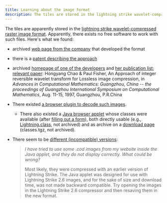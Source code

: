```yaml
---
title: Learning about the image format
description: The tiles are stored in the lightning strike wavelet-compressed raster image format.
---
```



The tiles are apparently stored in the [lightning strike
wavelet-compressed raster image
format](http://justsolve.archiveteam.org/wiki/Lightning_Strike). Apparently,
there exists no free software to work with such files. Here's what we found:

- archived [web page from the
  company](https://web.archive.org/web/19970613234152/http://www.infinop.com/nhtml/lsinfo.shtml)
  that developed the format
- there is a [patent describing the
  approach](https://patents.google.com/patent/WO1998040842A1)
- archived [homepage of one of the
  developers](https://web.archive.org/web/19990220121339/http://www.compsci.com/%7Echao/)
  and [her publication
  list](https://web.archive.org/web/19990220160521/http://www.compsci.com/%7Echao/Publication/);
  [relevant
  paper](https://citeseerx.ist.psu.edu/document?repid=rep1&type=pdf&doi=3c08d5095a328950539dd8aa13cd11c5d05063f7):
  Hongyang Chao & Paul Fisher, An Approach of integer reversible
  wavelet transform for Lossless image compression, in *Advances in
  Computational Mathematics: Guangzhou, China -- the proceedings of
  Guangzhou International Symposium on Computational Mathematics*,
  Aug. 11-15, 1997, Guangzhou, P.R.China
- There existed [a browser plugin to decode such
  images](ftp://ftp.sunet.se/mirror/archive/ftp.sunet.se/pub/pc/windows/winsock-indstate/Windows95/WWW-Browsers/Plug-In/).
    - There also existed a [Java browser
      applet](https://web.archive.org/web/19970613234343/http://www.infinop.com/nhtml/java/index.shtml)
      whose classes were available (after [filling out a
      form](https://web.archive.org/web/19970613235015/http://www.infinop.com/nhtml/download.shtml)),
      both directly usable (e.g.,
      [Lightning.class](https://web.archive.org/web/19970613234343/http://www.infinop.com/nhtml/java/Lightning.class),
      not archived) and as archive on a [download
      page](https://web.archive.org/web/19970613234713/http://www.infinop.com/nhtml/download.shtml)
      (classes.tgz, not archived).
- There seem to be [different (incompatible)
  versions](https://web.archive.org/web/19970613235015/http://www.infinop.com/nhtml/javafaq.shtml):

    > *I have tried to use some .cod images from my website inside the
    > Java applet, and they do not display correctly. What could be
    > wrong?*
    >
    > Most likely, they were compressed with an earlier version of
    > Lightning Strike. The Java applet was designed for use with
    > Lightning Strike 2.6 images, and for the sake of size and download
    > time, was not made backward compatible. Try opening the images in
    > the Lightning Strike 2.6 compressor and then resaving them in the
    > new format.
